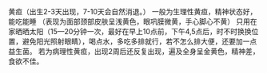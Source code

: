 黄疸（出生2-3天出现，7-10天会自然消退。）
一般为生理性黄疸，精神状态好，能吃能睡
（表现为面部颈部皮肤呈浅黄色，眼巩膜微黄，手心脚心不黄）
只用在家晒晒太阳（15—20分钟一次，最好在早上10点前，下午4,5点后，时不时换换位置，避免阳光照射眼睛），喝点水，多吃多排就行，若不怎么排大便，还要加一点益生菌。
若为病理性黄疸，出现2周后还反复出现，遍及全身呈金黄色，精神差，食欲不佳。